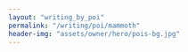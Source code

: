 ```yaml
---
layout: "writing_by_poi"
permalink: "/writing/poi/mammoth"
header-img: "assets/owner/hero/pois-bg.jpg"
---
```

